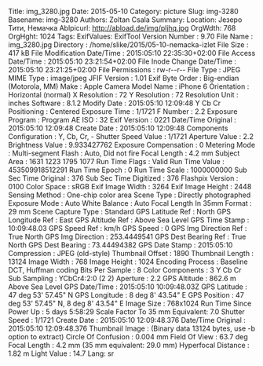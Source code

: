 Title: img_3280.jpg
Date: 2015-05-10
Category: picture
Slug: img-3280
Basename: img-3280
Authors: Zoltan Csala
Summary:
Location: Језеро Тити, Немачка
Ablpicurl: http://abload.de/img/pljhq.jpg
OrgWdth: 768
OrgHght: 1024
Tags:
ExifValues: ExifTool Version Number : 9.70
            File Name : img_3280.jpg
            Directory : /home/slike/2015/05-10-nemacka-izlet
            File Size : 417 kB
            File Modification Date/Time : 2015:05:10 22:35:30+02:00
            File Access Date/Time : 2015:05:10 23:21:54+02:00
            File Inode Change Date/Time : 2015:05:10 23:21:25+02:00
            File Permissions : rw-r--r--
            File Type : JPEG
            MIME Type : image/jpeg
            JFIF Version : 1.01
            Exif Byte Order : Big-endian (Motorola, MM)
            Make : Apple
            Camera Model Name : iPhone 6
            Orientation : Horizontal (normal)
            X Resolution : 72
            Y Resolution : 72
            Resolution Unit : inches
            Software : 8.1.2
            Modify Date : 2015:05:10 12:09:48
            Y Cb Cr Positioning : Centered
            Exposure Time : 1/1721
            F Number : 2.2
            Exposure Program : Program AE
            ISO : 32
            Exif Version : 0221
            Date/Time Original : 2015:05:10 12:09:48
            Create Date : 2015:05:10 12:09:48
            Components Configuration : Y, Cb, Cr, -
            Shutter Speed Value : 1/1721
            Aperture Value : 2.2
            Brightness Value : 9.933427762
            Exposure Compensation : 0
            Metering Mode : Multi-segment
            Flash : Auto, Did not fire
            Focal Length : 4.2 mm
            Subject Area : 1631 1223 1795 1077
            Run Time Flags : Valid
            Run Time Value : 453509918512291
            Run Time Epoch : 0
            Run Time Scale : 1000000000
            Sub Sec Time Original : 376
            Sub Sec Time Digitized : 376
            Flashpix Version : 0100
            Color Space : sRGB
            Exif Image Width : 3264
            Exif Image Height : 2448
            Sensing Method : One-chip color area
            Scene Type : Directly photographed
            Exposure Mode : Auto
            White Balance : Auto
            Focal Length In 35mm Format : 29 mm
            Scene Capture Type : Standard
            GPS Latitude Ref : North
            GPS Longitude Ref : East
            GPS Altitude Ref : Above Sea Level
            GPS Time Stamp : 10:09:48.03
            GPS Speed Ref : km/h
            GPS Speed : 0
            GPS Img Direction Ref : True North
            GPS Img Direction : 253.4449541
            GPS Dest Bearing Ref : True North
            GPS Dest Bearing : 73.44494382
            GPS Date Stamp : 2015:05:10
            Compression : JPEG (old-style)
            Thumbnail Offset : 1890
            Thumbnail Length : 13124
            Image Width : 768
            Image Height : 1024
            Encoding Process : Baseline DCT, Huffman coding
            Bits Per Sample : 8
            Color Components : 3
            Y Cb Cr Sub Sampling : YCbCr4:2:0 (2 2)
            Aperture : 2.2
            GPS Altitude : 862.6 m Above Sea Level
            GPS Date/Time : 2015:05:10 10:09:48.03Z
            GPS Latitude : 47 deg 53' 57.45" N
            GPS Longitude : 8 deg 8' 43.54" E
            GPS Position : 47 deg 53' 57.45" N, 8 deg 8' 43.54" E
            Image Size : 768x1024
            Run Time Since Power Up : 5 days 5:58:29
            Scale Factor To 35 mm Equivalent: 7.0
            Shutter Speed : 1/1721
            Create Date : 2015:05:10 12:09:48.376
            Date/Time Original : 2015:05:10 12:09:48.376
            Thumbnail Image : (Binary data 13124 bytes, use -b option to extract)
            Circle Of Confusion : 0.004 mm
            Field Of View : 63.7 deg
            Focal Length : 4.2 mm (35 mm equivalent: 29.0 mm)
            Hyperfocal Distance : 1.82 m
            Light Value : 14.7
Lang: sr

